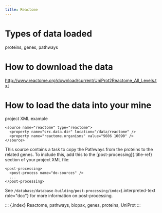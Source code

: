 ```yaml
---
title: Reactome
---
```


Types of data loaded
====================

proteins, genes, pathways

How to download the data
========================

<http://www.reactome.org/download/current/UniProt2Reactome_All_Levels.txt>

How to load the data into your mine
===================================

project XML example

``` {.xml}
<source name="reactome" type="reactome">
  <property name="src.data.dir" location="/data/reactome" />
  <property name="reactome.organisms" value="9606 10090" />
</source>
```

This source contains a task to copy the Pathways from the proteins to
the related genes. To include this, add this to the
[post-processing]{.title-ref} section of your project XML file:

``` {.xml}
<post-processing>
  <post-process name="do-sources" />
  ...
</post-processing>
```

See
`/database/database-building/post-processing/index`{.interpreted-text
role="doc"} for more information on post-processing.

::: {.index}
Reactome, pathways, biopax, genes, proteins, UniProt
:::
